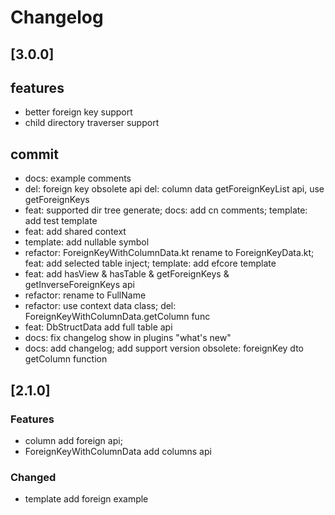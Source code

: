 # Changelog
## [3.0.0]
## features
- better foreign key support
- child directory traverser support
## commit
- docs: example comments 
- del: foreign key obsolete api del: column data getForeignKeyList api, use getForeignKeys 
- feat: supported dir tree generate; docs: add cn comments; template: add test template 
- feat: add shared context 
- template: add nullable symbol 
- refactor: ForeignKeyWithColumnData.kt rename to ForeignKeyData.kt; feat: add selected table inject; template: add efcore template 
- feat: add hasView & hasTable & getForeignKeys & getInverseForeignKeys api 
- refactor: rename to FullName 
- refactor: use context data class; del: ForeignKeyWithColumnData.getColumn func 
- feat: DbStructData add full table api 
- docs: fix changelog show in plugins "what's new" 
- docs: add changelog; add support version obsolete: foreignKey dto getColumn function 

## [2.1.0]
###  Features
- column add foreign api; 
- ForeignKeyWithColumnData add columns api
### Changed
- template add foreign example